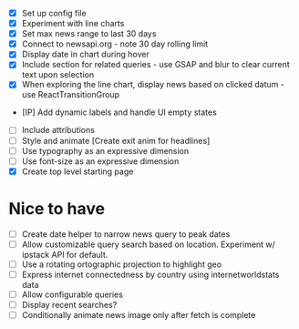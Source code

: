 - [x] Set up config file
- [x] Experiment with line charts
- [x] Set max news range to last 30 days
- [x] Connect to newsapi.org - note 30 day rolling limit
- [x] Display date in chart during hover
- [x] Include section for related queries - use GSAP and blur to clear current text upon selection
- [x] When exploring the line chart, display news based on clicked datum - use ReactTransitionGroup
- [IP] Add dynamic labels and handle UI empty states
- [ ] Include attributions
- [ ] Style and animate [Create exit anim for headlines]
- [ ] Use typography as an expressive dimension
- [ ] Use font-size as an expressive dimension
- [x] Create top level starting page

# Nice to have
- [ ] Create date helper to narrow news query to peak dates
- [ ] Allow customizable query search based on location. Experiment w/ ipstack API for default.
- [ ] Use a rotating ortographic projection to highlight geo
- [ ] Express internet connectedness by country using internetworldstats data
- [ ] Allow configurable queries
- [ ] Display recent searches?
- [ ] Conditionally animate news image only after fetch is complete